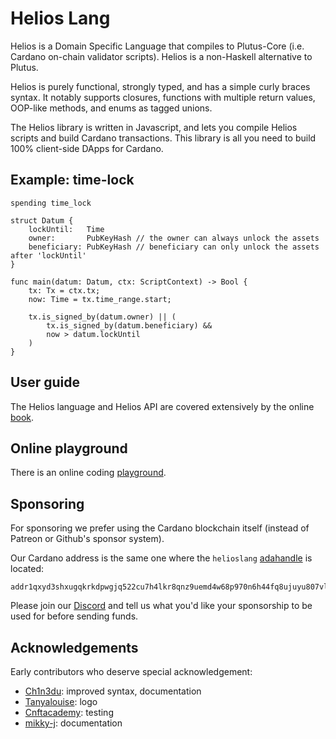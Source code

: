 # Helios Lang

Helios is a Domain Specific Language that compiles to Plutus-Core (i.e. Cardano on-chain validator scripts). Helios is a non-Haskell alternative to Plutus.

Helios is purely functional, strongly typed, and has a simple curly braces syntax. It notably supports closures, functions with multiple return values, OOP-like methods, and enums as tagged unions.

The Helios library is written in Javascript, and lets you compile Helios scripts and build Cardano transactions. This library is all you need to build 100% client-side DApps for Cardano.

## Example: time-lock

```
spending time_lock

struct Datum {
    lockUntil:   Time
    owner:       PubKeyHash // the owner can always unlock the assets
    beneficiary: PubKeyHash // beneficiary can only unlock the assets after 'lockUntil'
}

func main(datum: Datum, ctx: ScriptContext) -> Bool {
    tx: Tx = ctx.tx;
    now: Time = tx.time_range.start;

    tx.is_signed_by(datum.owner) || (
        tx.is_signed_by(datum.beneficiary) &&
        now > datum.lockUntil
    )
}
```

## User guide

The Helios language and Helios API are covered extensively by the online [book](https://hyperion-bt.github.io/Helios-Book).

## Online playground

There is an online coding [playground](https://www.hyperion-bt.org/Helios-Playground?share=bd071424ebb752c3bbb2e2e45074c195).

## Sponsoring

For sponsoring we prefer using the Cardano blockchain itself (instead of Patreon or Github's sponsor system).

Our Cardano address is the same one where the `helioslang` [adahandle](https://adahandle.com/) is located:

```
addr1qxyd3shxugqkrkdpwgjq522cu7h4lkr8qnz9uemd4w68p970n6h44fq8ujuyu807vll9atjpc8z6zl0pyv6n2neezysqv5rjvd
```

Please join our [Discord](https://discord.gg/XTwPrvB25q) and tell us what you'd like your sponsorship to be used for before sending funds.

## Acknowledgements

Early contributors who deserve special acknowledgement:

* [Ch1n3du](https://github.com/Ch1n3du): improved syntax, documentation
* [Tanyalouise](https://github.com/tanthehack): logo
* [Cnftacademy](https://cnftacademy.com/): testing
* [mikky-j](https://github.com/mikky-j): documentation
